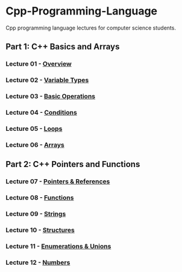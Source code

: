 # Cpp-Programming-Language
Cpp programming language lectures for computer science students.

## Part 1: C++ Basics and Arrays

### Lecture 01 - [Overview]()
### Lecture 02 - [Variable Types]()
### Lecture 03 - [Basic Operations]()
### Lecture 04 - [Conditions]()
### Lecture 05 - [Loops]()
### Lecture 06 - [Arrays]()

## Part 2: C++ Pointers and Functions

### Lecture 07 - [Pointers & References]()
### Lecture 08 - [Functions]()
### Lecture 09 - [Strings]()
### Lecture 10 - [Structures]()
### Lecture 11 - [Enumerations & Unions]()
### Lecture 12 - [Numbers]()
